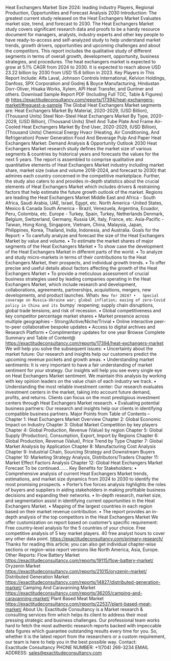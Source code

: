 Heat Exchangers Market Size 2024: leading Industry Players, Regional Production, Opportunities and Forecast Analysis 2030 
Introduction:
The greatest current  study released on the Heat Exchangers Market Evaluates market size, trend, and forecast to 2030. The Heat Exchangers Market study covers significant research data and proofs to be a handy resource document for managers, analysts, industry experts and other key people to have ready-to-access and self-analyzed study to help understand market trends, growth drivers, opportunities and upcoming challenges and about the competitors. This report includes the qualitative study of different segments in terms of overall growth, development, opportunity, business strategies, and procedures. 
The heat exchangers market is expected to grow at 5.1% CAGR from 2024 to 2030. It is expected to reach above USD 23.22 billion by 2030 from USD 15.6 billion in 2023.
Key Players in This Report Include: 
Alfa Laval, Johnson Controls International, Kelvion Holdings, Danfoss, SPX Corporation and Godrej & Boyce Manufacturing, Hindustan Dorr-Oliver, Hisaka Works, Xylem, API Heat Transfer, and Guntner and others.
Download Sample Report PDF (Including Full TOC, Table & Figures) @ 
https://exactitudeconsultancy.com/reports/17394/heat-exchangers-market/#request-a-sample
The Global Heat Exchangers Market segments are:
Heat Exchangers Market By Material, 2020-2029, (USD Billion),(Thousand Units)
Steel
Non-Steel
Heat Exchangers Market By Type, 2020-2029, (USD Billion), (Thousand Units)
Shell And Tube
Plate And Frame
Air-Cooled
Heat Exchangers Market By End User, 2020-2029, (USD Billion), (Thousand Units)
Chemical
Energy
Hvacr (Heating, Air Conditioning, And Refrigeration)
Power Generation
Food And Beverage
Pulp And Paper
Heat Exchangers Market: Demand Analysis & Opportunity Outlook 2030
Heat Exchangers Market research study defines the market size of various segments & countries by historical years and forecasts the values for the next 5 years. The report is assembled to comprise qualitative and quantitative elements of Heat Exchangers Market industry including market share, market size (value and volume 2018-2024, and forecast to 2030) that admires each country concerned in the competitive marketplace. Further, the study also caters to and provides in-depth statistics about the crucial elements of Heat Exchangers Market which includes drivers & restraining factors that help estimate the future growth outlook of the market.
Regions are leading the Heat Exchangers Market
Middle East and Africa - South Africa, Saudi Arabia, UAE, Israel, Egypt, etc.
North America -United States, Mexico & Canada
South America - Brazil, Venezuela, Argentina, Ecuador, Peru, Colombia, etc.
Europe - Turkey, Spain, Turkey, Netherlands Denmark, Belgium, Switzerland, Germany, Russia UK, Italy, France, etc.
Asia-Pacific -Taiwan, Hong Kong, Singapore, Vietnam, China, Malaysia, Japan, Philippines, Korea, Thailand, India, Indonesia, and Australia.
Goals for the Report:
•	To carefully analyze and forecast the size of the Heat Exchangers Market by value and volume.
•	To estimate the market shares of major segments of the Heat Exchangers Market 
•	To show case the development of the Heat Exchangers Market in different parts of the world.
•	To analyze and study micro-markets in terms of their contributions to the Heat Exchangers Market, their prospects, and individual growth trends.
•	To offer precise and useful details about factors affecting the growth of the Heat Exchangers Market 
•	To provide a meticulous assessment of crucial business strategies used by leading companies operating in the Heat Exchangers Market, which include research and development, collaborations, agreements, partnerships, acquisitions, mergers, new developments, and product launches.
What`s New for 2024?
•	Special coverage on Russia-Ukraine war; global inflation; easing of zero-Covid policy in China and its `bumpy` reopening; supply chain disruptions, global trade tensions; and risk of recession.
•	Global competitiveness and key competitor percentage market shares
•	Market presence across multiple geographies – Strong/Active/Niche/Trivial
•	Online interactive peer-to-peer collaborative bespoke updates
•	Access to digital archives and Research Platform
•	Complimentary updates for one year
Browse Complete Summary and Table of Content@  
https://exactitudeconsultancy.com/reports/17394/heat-exchangers-market
We will help you solve the subsequent issues:
•	Uncertainty about the market future: Our research and insights help our customers predict the upcoming revenue pockets and growth areas.
•	Understanding market sentiments: It is very important to have a fair understanding of market sentiment for your strategy. Our insights will help you see every single eye on Heat Exchangers Market sentiment. We maintain this analysis by working with key opinion leaders on the value chain of each industry we track.
•	Understanding the most reliable investment center: Our research evaluates investment centers in the market, taking into account future demand, profits, and returns. Clients can focus on the most prestigious investment centers through Heat Exchangers Market research.
•	Evaluating potential business partners: Our research and insights help our clients in identifying compatible business partners.
Major Points from Table of Contents –
Chapter 1: Heat Exchangers Market Overview
Chapter 2: Global Economic Impact on Industry
Chapter 3: Global Market Competition by key players
Chapter 4: Global Production, Revenue (Value) by region
Chapter 5: Global Supply (Production), Consumption, Export, Import by Regions
Chapter 6: Global Production, Revenue (Value), Price Trend by Type
Chapter 7: Global Market Analysis by Application
Chapter 8: Manufacturing Cost Analysis
Chapter 9: Industrial Chain, Sourcing Strategy and Downstream Buyers
Chapter 10: Marketing Strategy Analysis, Distributors/Traders
Chapter 11: Market Effect Factors Analysis
Chapter 12: Global Heat Exchangers Market Forecast
To be continued…….
Key Benefits for Stakeholders:
•	Comprehensive analysis of current Heat Exchangers Market trends, estimations, and market size dynamics from 2024 to 2030 to identify the most promising prospects.
•	Porter’s five forces analysis highlights the roles of buyers and suppliers in aiding stakeholders in making profitable business decisions and expanding their networks.
•	In-depth research, market size, and segmentation assist in identifying current opportunities in the Heat Exchangers Market.
•	Mapping of the largest countries in each region based on their market revenue contribution.
•	The report provides an in-depth analysis of the top competitors in the Heat Exchangers Market
We offer customization on report based on customer’s specific requirement:
Free country-level analysis for the 5 countries of your choice.
Free competitive analysis of 5 key market players.
40 free analyst hours to cover any other data point.
https://exactitudeconsultancy.com/primary-research/
Thanks for reading this article; you can also get individual chapter-wise sections or region-wise report versions like North America, Asia, Europe.
Other Reports:
Flow Battery Market
https://exactitudeconsultancy.com/reports/19115/flow-battery-market/
Oryzenin Market
https://exactitudeconsultancy.com/reports/21015/oryzenin-market/
Distributed Generation Market
https://exactitudeconsultancy.com/reports/14827/distributed-generation-market/
Camping And Caravanning Market
https://exactitudeconsultancy.com/reports/36205/camping-and-caravanning-market/
Plant Based Meat Market
https://exactitudeconsultancy.com/reports/22537/plant-based-meat-market/
About Us:
Exactitude Consultancy is a Market research & consulting services firm which helps its client to address their most pressing strategic and business challenges. Our professional team works hard to fetch the most authentic research reports backed with impeccable data figures which guarantee outstanding results every time for you. So, whether it is the latest report from the researchers or a custom requirement, our team is here to help you in the best possible way.
Contact:  
Exactitude Consultancy
PHONE NUMBER: +1(704) 266-3234
EMAIL ADDRESS: sales@exactitudeconsultancy.com

